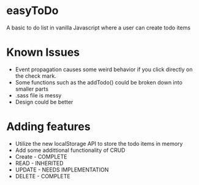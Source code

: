 # easyToDo
A basic to do list in vanilla Javascript where a user can create todo items

# Known Issues
 - Event propagation causes some weird behavior if you click directly on the check mark.
 - Some functions such as the addTodo() could be broken down into smaller parts
 - .sass file is messy 
 - Design could be better
 
# Adding features
 - Utilize the new localStorage API to store the todo items in memory
 - Add some addittional functionality of CRUD 
  - Create - COMPLETE
  - READ - INHERITED
  - UPDATE - NEEDS IMPLEMENTATION
  - DELETE - COMPLETE

